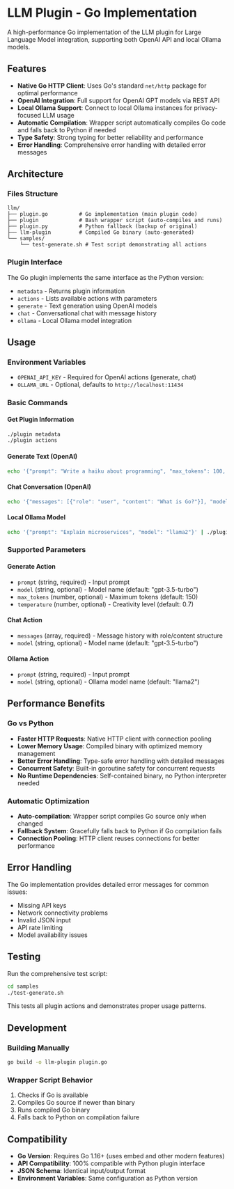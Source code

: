 # LLM Plugin - Go Implementation

A high-performance Go implementation of the LLM plugin for Large Language Model integration, supporting both OpenAI API and local Ollama models.

## Features

- **Native Go HTTP Client**: Uses Go's standard `net/http` package for optimal performance
- **OpenAI Integration**: Full support for OpenAI GPT models via REST API
- **Local Ollama Support**: Connect to local Ollama instances for privacy-focused LLM usage
- **Automatic Compilation**: Wrapper script automatically compiles Go code and falls back to Python if needed
- **Type Safety**: Strong typing for better reliability and performance
- **Error Handling**: Comprehensive error handling with detailed error messages

## Architecture

### Files Structure
```
llm/
├── plugin.go          # Go implementation (main plugin code)
├── plugin             # Bash wrapper script (auto-compiles and runs)
├── plugin.py          # Python fallback (backup of original)
├── llm-plugin         # Compiled Go binary (auto-generated)
└── samples/
    └── test-generate.sh # Test script demonstrating all actions
```

### Plugin Interface
The Go plugin implements the same interface as the Python version:
- `metadata` - Returns plugin information
- `actions` - Lists available actions with parameters
- `generate` - Text generation using OpenAI models
- `chat` - Conversational chat with message history
- `ollama` - Local Ollama model integration

## Usage

### Environment Variables
- `OPENAI_API_KEY` - Required for OpenAI actions (generate, chat)
- `OLLAMA_URL` - Optional, defaults to `http://localhost:11434`

### Basic Commands

#### Get Plugin Information
```bash
./plugin metadata
./plugin actions
```

#### Generate Text (OpenAI)
```bash
echo '{"prompt": "Write a haiku about programming", "max_tokens": 100, "temperature": 0.7}' | ./plugin generate
```

#### Chat Conversation (OpenAI)
```bash
echo '{"messages": [{"role": "user", "content": "What is Go?"}], "model": "gpt-3.5-turbo"}' | ./plugin chat
```

#### Local Ollama Model
```bash
echo '{"prompt": "Explain microservices", "model": "llama2"}' | ./plugin ollama
```

### Supported Parameters

#### Generate Action
- `prompt` (string, required) - Input prompt
- `model` (string, optional) - Model name (default: "gpt-3.5-turbo")
- `max_tokens` (number, optional) - Maximum tokens (default: 150)
- `temperature` (number, optional) - Creativity level (default: 0.7)

#### Chat Action
- `messages` (array, required) - Message history with role/content structure
- `model` (string, optional) - Model name (default: "gpt-3.5-turbo")

#### Ollama Action
- `prompt` (string, required) - Input prompt
- `model` (string, optional) - Ollama model name (default: "llama2")

## Performance Benefits

### Go vs Python
- **Faster HTTP Requests**: Native HTTP client with connection pooling
- **Lower Memory Usage**: Compiled binary with optimized memory management
- **Better Error Handling**: Type-safe error handling with detailed messages
- **Concurrent Safety**: Built-in goroutine safety for concurrent requests
- **No Runtime Dependencies**: Self-contained binary, no Python interpreter needed

### Automatic Optimization
- **Auto-compilation**: Wrapper script compiles Go source only when changed
- **Fallback System**: Gracefully falls back to Python if Go compilation fails
- **Connection Pooling**: HTTP client reuses connections for better performance

## Error Handling

The Go implementation provides detailed error messages for common issues:
- Missing API keys
- Network connectivity problems
- Invalid JSON input
- API rate limiting
- Model availability issues

## Testing

Run the comprehensive test script:
```bash
cd samples
./test-generate.sh
```

This tests all plugin actions and demonstrates proper usage patterns.

## Development

### Building Manually
```bash
go build -o llm-plugin plugin.go
```

### Wrapper Script Behavior
1. Checks if Go is available
2. Compiles Go source if newer than binary
3. Runs compiled Go binary
4. Falls back to Python on compilation failure

## Compatibility

- **Go Version**: Requires Go 1.16+ (uses embed and other modern features)
- **API Compatibility**: 100% compatible with Python plugin interface
- **JSON Schema**: Identical input/output format
- **Environment Variables**: Same configuration as Python version
